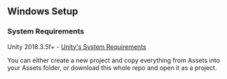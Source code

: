 ## Windows Setup

### System Requirements

Unity 2018.3.5f+ - [Unity's System Requirements](https://unity3d.com/unity/system-requirements)

You can either create a new project and copy everything from Assets into your Assets folder, or download this whole repo and open it as a project.
